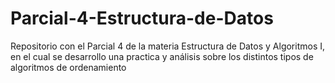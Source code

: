 # Parcial-4-Estructura-de-Datos
Repositorio con el Parcial 4 de la materia Estructura de Datos y Algoritmos I, en el cual se desarrollo una practica y análisis sobre los distintos tipos de algoritmos de ordenamiento
